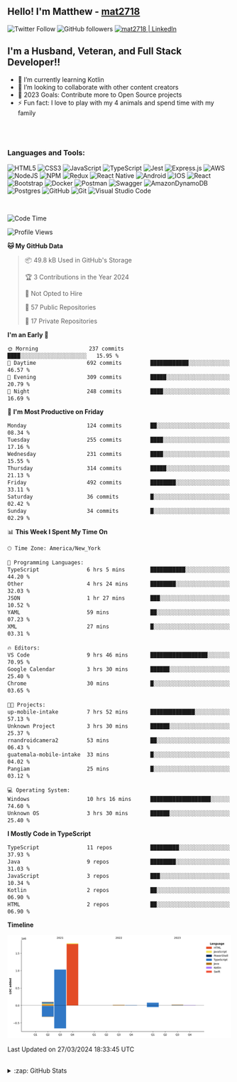 ## Hello! I'm Matthew - [mat2718][website]

![Twitter Follow](https://img.shields.io/twitter/follow/matthewterry68?color=1DA1F2&logo=twitter&style=for-the-badge)
![GitHub followers](https://img.shields.io/github/followers/mat2718?logo=github&style=for-the-badge)
[<img  alt="mat2718 | LinkedIn"  src="https://img.shields.io/badge/LinkedIn-0077B5?style=for-the-badge&logo=linkedin&logoColor=white" />][linkedin]

## I'm a Husband, Veteran, and Full Stack Developer!!

- 🌱 I’m currently learning Kotlin
- 👯 I’m looking to collaborate with other content creators
- 🥅 2023 Goals: Contribute more to Open Source projects
- ⚡ Fun fact: I love to play with my 4 animals and spend time with my family

<br />
<br />

### Languages and Tools:

![HTML5](https://img.shields.io/badge/html5-%23E34F26.svg?style=for-the-badge&logo=html5&logoColor=white)
![CSS3](https://img.shields.io/badge/css3-%231572B6.svg?style=for-the-badge&logo=css3&logoColor=white)
![JavaScript](https://img.shields.io/badge/javascript-%23323330.svg?style=for-the-badge&logo=javascript&logoColor=%23F7DF1E)
![TypeScript](https://img.shields.io/badge/typescript-%23007ACC.svg?style=for-the-badge&logo=typescript&logoColor=white)
![Jest](https://img.shields.io/badge/-jest-%23C21325?style=for-the-badge&logo=jest&logoColor=white)
![Express.js](https://img.shields.io/badge/express.js-%23404d59.svg?style=for-the-badge&logo=express&logoColor=%2361DAFB)
![AWS](https://img.shields.io/badge/AWS-%23FF9900.svg?style=for-the-badge&logo=amazon-aws&logoColor=white)
![NodeJS](https://img.shields.io/badge/node.js-6DA55F?style=for-the-badge&logo=node.js&logoColor=white)
![NPM](https://img.shields.io/badge/NPM-%23000000.svg?style=for-the-badge&logo=npm&logoColor=white)
![Redux](https://img.shields.io/badge/redux-%23593d88.svg?style=for-the-badge&logo=redux&logoColor=white)
![React Native](https://img.shields.io/badge/react_native-%2320232a.svg?style=for-the-badge&logo=react&logoColor=%2361DAFB)
![Android](https://img.shields.io/badge/Android-3DDC84?style=for-the-badge&logo=android&logoColor=white)
![IOS](https://img.shields.io/badge/iOS-000000?style=for-the-badge&logo=ios&logoColor=white)
![React](https://img.shields.io/badge/react-%2320232a.svg?style=for-the-badge&logo=react&logoColor=%2361DAFB)
![Bootstrap](https://img.shields.io/badge/bootstrap-%23563D7C.svg?style=for-the-badge&logo=bootstrap&logoColor=white)
![Docker](https://img.shields.io/badge/docker-%230db7ed.svg?style=for-the-badge&logo=docker&logoColor=white)
![Postman](https://img.shields.io/badge/Postman-FF6C37?style=for-the-badge&logo=postman&logoColor=white)
![Swagger](https://img.shields.io/badge/-Swagger-%23Clojure?style=for-the-badge&logo=swagger&logoColor=white)
![AmazonDynamoDB](https://img.shields.io/badge/Amazon%20DynamoDB-4053D6?style=for-the-badge&logo=Amazon%20DynamoDB&logoColor=white)
![Postgres](https://img.shields.io/badge/postgres-%23316192.svg?style=for-the-badge&logo=postgresql&logoColor=white)
![GitHub](https://img.shields.io/badge/github-%23121011.svg?style=for-the-badge&logo=github&logoColor=white)
![Git](https://img.shields.io/badge/git-%23F05033.svg?style=for-the-badge&logo=git&logoColor=white)
![Visual Studio Code](https://img.shields.io/badge/Visual%20Studio%20Code-0078d7.svg?style=for-the-badge&logo=visual-studio-code&logoColor=white)

<br />

<!--START_SECTION:waka-->
![Code Time](http://img.shields.io/badge/Code%20Time-2%2C960%20hrs%2042%20mins-blue)

![Profile Views](http://img.shields.io/badge/Profile%20Views-0-blue)

**🐱 My GitHub Data** 

> 📦 49.8 kB Used in GitHub's Storage 
 > 
> 🏆 3 Contributions in the Year 2024
 > 
> 🚫 Not Opted to Hire
 > 
> 📜 57 Public Repositories 
 > 
> 🔑 17 Private Repositories 
 > 
**I'm an Early 🐤** 

```text
🌞 Morning                237 commits         ████░░░░░░░░░░░░░░░░░░░░░   15.95 % 
🌆 Daytime                692 commits         ████████████░░░░░░░░░░░░░   46.57 % 
🌃 Evening                309 commits         █████░░░░░░░░░░░░░░░░░░░░   20.79 % 
🌙 Night                  248 commits         ████░░░░░░░░░░░░░░░░░░░░░   16.69 % 
```
📅 **I'm Most Productive on Friday** 

```text
Monday                   124 commits         ██░░░░░░░░░░░░░░░░░░░░░░░   08.34 % 
Tuesday                  255 commits         ████░░░░░░░░░░░░░░░░░░░░░   17.16 % 
Wednesday                231 commits         ████░░░░░░░░░░░░░░░░░░░░░   15.55 % 
Thursday                 314 commits         █████░░░░░░░░░░░░░░░░░░░░   21.13 % 
Friday                   492 commits         ████████░░░░░░░░░░░░░░░░░   33.11 % 
Saturday                 36 commits          █░░░░░░░░░░░░░░░░░░░░░░░░   02.42 % 
Sunday                   34 commits          █░░░░░░░░░░░░░░░░░░░░░░░░   02.29 % 
```


📊 **This Week I Spent My Time On** 

```text
🕑︎ Time Zone: America/New_York

💬 Programming Languages: 
TypeScript               6 hrs 5 mins        ███████████░░░░░░░░░░░░░░   44.20 % 
Other                    4 hrs 24 mins       ████████░░░░░░░░░░░░░░░░░   32.03 % 
JSON                     1 hr 27 mins        ███░░░░░░░░░░░░░░░░░░░░░░   10.52 % 
YAML                     59 mins             ██░░░░░░░░░░░░░░░░░░░░░░░   07.23 % 
XML                      27 mins             █░░░░░░░░░░░░░░░░░░░░░░░░   03.31 % 

🔥 Editors: 
VS Code                  9 hrs 46 mins       ██████████████████░░░░░░░   70.95 % 
Google Calendar          3 hrs 30 mins       ██████░░░░░░░░░░░░░░░░░░░   25.40 % 
Chrome                   30 mins             █░░░░░░░░░░░░░░░░░░░░░░░░   03.65 % 

🐱‍💻 Projects: 
up-mobile-intake         7 hrs 52 mins       ██████████████░░░░░░░░░░░   57.13 % 
Unknown Project          3 hrs 30 mins       ██████░░░░░░░░░░░░░░░░░░░   25.37 % 
rnandroidcamera2         53 mins             ██░░░░░░░░░░░░░░░░░░░░░░░   06.43 % 
guatemala-mobile-intake  33 mins             █░░░░░░░░░░░░░░░░░░░░░░░░   04.02 % 
Pangiam                  25 mins             █░░░░░░░░░░░░░░░░░░░░░░░░   03.12 % 

💻 Operating System: 
Windows                  10 hrs 16 mins      ███████████████████░░░░░░   74.60 % 
Unknown OS               3 hrs 30 mins       ██████░░░░░░░░░░░░░░░░░░░   25.40 % 
```

**I Mostly Code in TypeScript** 

```text
TypeScript               11 repos            █████████░░░░░░░░░░░░░░░░   37.93 % 
Java                     9 repos             ████████░░░░░░░░░░░░░░░░░   31.03 % 
JavaScript               3 repos             ███░░░░░░░░░░░░░░░░░░░░░░   10.34 % 
Kotlin                   2 repos             ██░░░░░░░░░░░░░░░░░░░░░░░   06.90 % 
HTML                     2 repos             ██░░░░░░░░░░░░░░░░░░░░░░░   06.90 % 
```



**Timeline**

![Lines of Code chart](https://raw.githubusercontent.com/mat2718/mat2718/main/assets/bar_graph.png)


 Last Updated on 27/03/2024 18:33:45 UTC
<!--END_SECTION:waka-->

<br />

<details>
  <summary>:zap: GitHub Stats</summary>

  <img align="left" alt="codeSTACKr's GitHub Stats" src="https://github-readme-stats-mat2718.vercel.app/api?username=mat2718&show_icons=true&hide_border=true" />

</details>

[website]: https://www.linkedin.com/in/matthew-terry-9a1b57185
[course]: http://vsCodeHero.com
[twitter]: https://twitter.com/codeSTACKr
[youtube]: https://youtube.com/codeSTACKr
[instagram]: https://instagram.com/codeSTACKr
[linkedin]: https://www.linkedin.com/in/matthew-terry-9a1b57185
[webdevplaylist]: https://www.youtube.com/playlist?list=PLkwxH9e_vrAJ0WbEsFA9W3I1W-g_BTsbt
[jsplaylist]: https://www.youtube.com/playlist?list=PLkwxH9e_vrALRJKu7wfXby3MKeflhTu6B
[cssplaylist]: https://www.youtube.com/playlist?list=PLkwxH9e_vrALSdvZuEh6gqQdmDoDIoqz4
[reactplaylist]: https://www.youtube.com/playlist?list=PLkwxH9e_vrAK4TdffpxKY3QGyHCpxFcQ0
